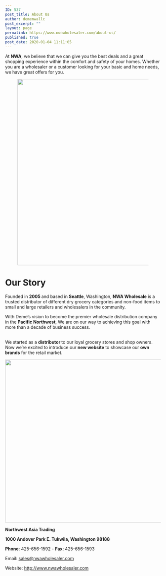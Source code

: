 ```yaml
---
ID: 537
post_title: About Us
author: demenwallc
post_excerpt: ""
layout: page
permalink: https://www.nwawholesaler.com/about-us/
published: true
post_date: 2020-01-04 11:11:05
---
```

<!-- wp:paragraph {"align":"center","fontSize":"medium"} -->
<p class="has-text-align-center has-medium-font-size">At <strong>NWA</strong>, we believe that we can give you the best deals and a great shopping experience within the comfort and safety of your homes. Whether you are a wholesaler or a customer looking for your basic and home needs, we have great offers for you.</p>
<!-- /wp:paragraph -->

<!-- wp:image {"align":"center","id":17308,"width":600,"height":600,"sizeSlug":"large"} -->
<div class="wp-block-image"><figure class="aligncenter size-large is-resized"><img src="https://www.nwawholesaler.com/wp-content/uploads/2020/05/man-pushing-hand-truck-beside-building-2047397-1024x1024.jpg" alt="" class="wp-image-17308" width="600" height="600"/></figure></div>
<!-- /wp:image -->

<!-- wp:heading {"align":"center","level":1,"textColor":"vivid-red"} -->
<h1 class="has-vivid-red-color has-text-color has-text-align-center">Our Story</h1>
<!-- /wp:heading -->

<!-- wp:paragraph {"align":"center","fontSize":"medium"} -->
<p class="has-text-align-center has-medium-font-size">Founded in <strong>2005 </strong>and based in <strong>Seattle</strong>, Washington, <strong>NWA Wholesale</strong> is a trusted distributor of different dry grocery categories and non-food items to small and large retailers and wholesalers in the community. </p>
<!-- /wp:paragraph -->

<!-- wp:paragraph -->
<p></p>
<!-- /wp:paragraph -->

<!-- wp:paragraph {"align":"center","fontSize":"medium"} -->
<p class="has-text-align-center has-medium-font-size">With Deme’s vision to become the premier wholesale distribution company in the <strong>Pacific Northwest</strong>, We are on our way to achieving this goal with more than a decade of business success.</p>
<!-- /wp:paragraph -->

<!-- wp:paragraph {"align":"center","fontSize":"medium"} -->
<p class="has-text-align-center has-medium-font-size"><br>We started as a <strong>distributor </strong>to our loyal grocery stores and shop owners. Now we’re excited to introduce our <strong>new website</strong> to showcase our <strong>own brands</strong> for the retail market.</p>
<!-- /wp:paragraph -->

<!-- wp:gutentor/e6 {"gID":"ga71a6f","e6Img":{"sizes":{"thumbnail":{"height":190,"width":285,"url":"https://www.nwawholesaler.com/wp-content/uploads/2020/05/slider-lemlem-oils-1-e1590215110151-285x190.jpg","orientation":"landscape"},"medium":{"height":300,"width":300,"url":"https://www.nwawholesaler.com/wp-content/uploads/2020/05/slider-lemlem-oils-1-e1590215110151-300x300.jpg","orientation":"landscape"},"large":{"height":328,"width":640,"url":"https://www.nwawholesaler.com/wp-content/uploads/2020/05/slider-lemlem-oils-1-e1590215110151-1024x525.jpg","orientation":"landscape"},"full":{"url":"https://www.nwawholesaler.com/wp-content/uploads/2020/05/slider-lemlem-oils-1-e1590215110151.jpg","height":525,"width":1155,"orientation":"landscape"}},"url":"https://www.nwawholesaler.com/wp-content/uploads/2020/05/slider-lemlem-oils-1-e1590215110151.jpg","alt":""},"e6OnWidthHeight":true,"e6Align":{"desktop":"text-align-center"}} -->
<div id="section-ga71a6f" class="wp-block-gutentor-e6 section-ga71a6f gutentor-element gutentor-element-image text-align-center-desktop"><div class="gutentor-element-image-box"><div class="gutentor-image-thumb"><img class="normal-image" src="https://www.nwawholesaler.com/wp-content/uploads/2020/05/slider-lemlem-oils-1-e1590215110151.jpg" height="525" width="1155"/></div></div></div>
<!-- /wp:gutentor/e6 -->

<!-- wp:group -->
<div class="wp-block-group"><div class="wp-block-group__inner-container"><!-- wp:paragraph {"align":"center","textColor":"vivid-red","fontSize":"large"} -->
<p class="has-text-color has-text-align-center has-large-font-size has-vivid-red-color"><strong>Northwest Asia Trading</strong></p>
<!-- /wp:paragraph -->

<!-- wp:paragraph {"align":"center"} -->
<p class="has-text-align-center"><strong>1000 Andover Park E.&nbsp;Tukwila, Washington 98188</strong></p>
<!-- /wp:paragraph -->

<!-- wp:paragraph {"align":"center","fontSize":"small"} -->
<p class="has-text-align-center has-small-font-size"><strong>Phone</strong>: 425-656-1592  - <strong>Fax</strong>: 425-656-1593</p>
<!-- /wp:paragraph --></div></div>
<!-- /wp:group -->

<!-- wp:paragraph {"align":"center"} -->
<p class="has-text-align-center">Email:&nbsp;<a href="mailto:sales@nwawholesaler.com">sales@nwawholesaler.com</a></p>
<!-- /wp:paragraph -->

<!-- wp:paragraph {"align":"center"} -->
<p class="has-text-align-center">Website:&nbsp;<a href="https://www.nwawholesaler.com/" target="_blank" rel="noreferrer noopener">http://www.nwawholesaler.com</a></p>
<!-- /wp:paragraph -->